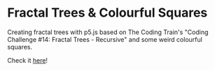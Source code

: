 # Fractal Trees & Colourful Squares
Creating fractal trees with p5.js based on The Coding Train's "Coding Challenge #14: Fractal Trees - Recursive" 
and some weird colourful squares.

Check it [here](https://jeremygigase.github.io/fractal_tree/index.html)!